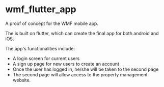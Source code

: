 # wmf_flutter_app
A proof of concept for the WMF mobile app. 

The is built on flutter, which can create the final app for both android and iOS. 

The app's functionalities include:
- A login screen for current users
- A sign up page for new users to create an account
- Once the user has logged in, he/she will be taken to the second page
- The second page will allow access to the property management website. 
